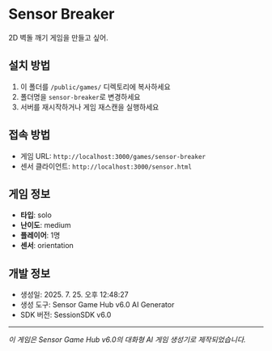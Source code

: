 # Sensor Breaker

2D 벽돌 깨기 게임을 만들고 싶어.

## 설치 방법

1. 이 폴더를 `/public/games/` 디렉토리에 복사하세요
2. 폴더명을 `sensor-breaker`로 변경하세요
3. 서버를 재시작하거나 게임 재스캔을 실행하세요

## 접속 방법

- 게임 URL: `http://localhost:3000/games/sensor-breaker`
- 센서 클라이언트: `http://localhost:3000/sensor.html`

## 게임 정보

- **타입**: solo
- **난이도**: medium
- **플레이어**: 1명
- **센서**: orientation

## 개발 정보

- 생성일: 2025. 7. 25. 오후 12:48:27
- 생성 도구: Sensor Game Hub v6.0 AI Generator
- SDK 버전: SessionSDK v6.0

---

*이 게임은 Sensor Game Hub v6.0의 대화형 AI 게임 생성기로 제작되었습니다.*
